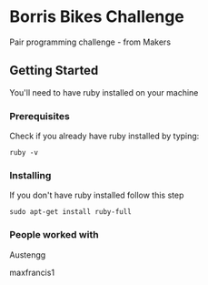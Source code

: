 # Borris Bikes Challenge

Pair programming challenge - from Makers

## Getting Started

You'll need to have ruby installed on your machine

### Prerequisites

Check if you already have ruby installed by typing:

```
ruby -v
```

### Installing

If you don't have ruby installed follow this step

```
sudo apt-get install ruby-full
```

### People worked with

Austengg

maxfrancis1